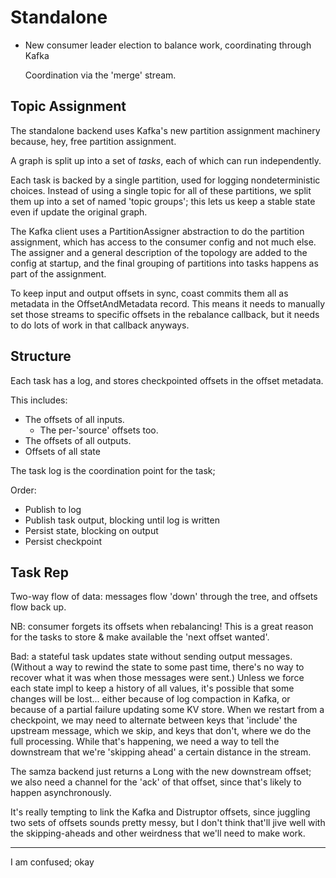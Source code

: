 # Standalone

- New consumer leader election to balance work, coordinating through Kafka

  Coordination via the 'merge' stream.

## Topic Assignment

The standalone backend uses Kafka's new partition assignment machinery because,
hey, free partition assignment.

A graph is split up into a set of *tasks*,
each of which can run independently.

Each task is backed by a single partition,
used for logging nondeterministic choices.
Instead of using a single topic for all of these partitions,
we split them up into a set of named 'topic groups';
this lets us keep a stable state even if update the original graph.

The Kafka client uses a PartitionAssigner abstraction
to do the partition assignment,
which has access to the consumer config and not much else.
The assigner and a general description of the topology
are added to the config at startup,
and the final grouping of partitions into tasks
happens as part of the assignment.

To keep input and output offsets in sync,
coast commits them all as metadata in the OffsetAndMetadata record.
This means it needs to manually set those streams
to specific offsets in the rebalance callback,
but it needs to do lots of work in that callback anyways.

## Structure

Each task has a log, and stores checkpointed offsets in the offset metadata.

This includes:

- The offsets of all inputs.
  - The per-'source' offsets too.
- The offsets of all outputs.
- Offsets of all state

The task log is the coordination point for the task;

Order:
- Publish to log
- Publish task output, blocking until log is written
- Persist state, blocking on output
- Persist checkpoint

## Task Rep

Two-way flow of data: 
messages flow 'down' through the tree,
and offsets flow back up.

NB: consumer forgets its offsets when rebalancing!
This is a great reason for the tasks to store & make available the 
'next offset wanted'.

Bad: a stateful task updates state without sending output messages.
(Without a way to rewind the state to some past time,
there's no way to recover what it was when those messages were sent.)
Unless we force each state impl to keep a history of all values,
it's possible that some changes will be lost...
either because of log compaction in Kafka,
or because of a partial failure updating some KV store.
When we restart from a checkpoint,
we may need to alternate between keys that 'include' the upstream message,
which we skip,
and keys that don't,
where we do the full processing.
While that's happening,
we need a way to tell the downstream that we're 'skipping ahead'
a certain distance in the stream.

The samza backend just returns a Long with the new downstream offset;
we also need a channel for the 'ack' of that offset,
since that's likely to happen asynchronously.

It's really tempting to link the Kafka and Distruptor offsets,
since juggling two sets of offsets sounds pretty messy,
but I don't think that'll jive well with the skipping-aheads
and other weirdness that we'll need to make work.

--- 

I am confused; okay
